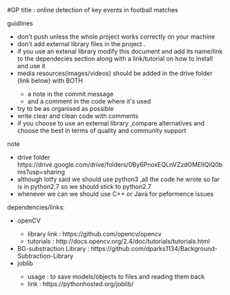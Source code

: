 #GP 
title : online detection of key events in football matches
</li> guidlines </li>
<ul>
	<li> don't push unless the whole project works correctly on your machine </li>
	<li> don't add external library files in the project . </li>
	<li> if you use an extenal library modify this document and add its name/link to the dependecies section along with a link/tutorial on how to install and use it </li>
	<li> media resources(images/videos) should be added in the drive folder (link below) with BOTH  </li>
	<ul>
		<li> a note in the commit message </li>
		<li> and a comment in the code where it's used </li>
	</ul>
	<li> try to be as organised as possible </li>
	<li> write clear and clean code with comments </li>
	<li> if you choose to use an external library ,compare alternatives and choose the best in terms of quality and community support </li>
</ul>

note
<ul>
	<li> drive folder https://drive.google.com/drive/folders/0By6PnoxEQLnVZzdOMElIQlQ0bms?usp=sharing </li>
	<li> although lotfy said we should use python3 ,all the code he wrote so far is in python2.7 so we should stick to python2.7 </li>	
	<li> whenever we can we should use C++ or Java for peformence issues</li>
</ul>


dependencies/links:
<ul>
	<li> openCV  </li>
	<ul>
		<li> library link : https://github.com/opencv/opencv </li>
		<li> tutorials : http://docs.opencv.org/2.4/doc/tutorials/tutorials.html </li>		
	</ul>
	<li> BG-substraction Library : https://github.com/dparks1134/Background-Subtraction-Library </li>
	<li> joblib </li>
	<ul>
		<li> usage : to save models/objects to files and reading them back </li>
		<li> link : https://pythonhosted.org/joblib/ </li>
	</ul>
</ul>
